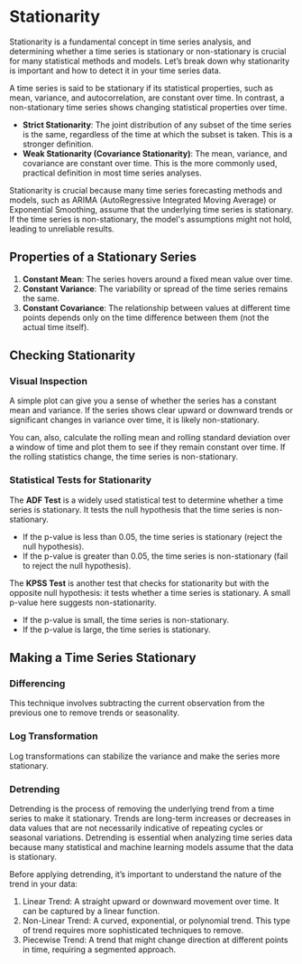 # Stationarity

Stationarity is a fundamental concept in time series analysis, and determining whether a time series is stationary or non-stationary is crucial for many statistical methods and models. Let’s break down why stationarity is important and how to detect it in your time series data.

A time series is said to be stationary if its statistical properties, such as mean, variance, and autocorrelation, are constant over time. In contrast, a non-stationary time series shows changing statistical properties over time.

- **Strict Stationarity**: The joint distribution of any subset of the time series is the same, regardless of the time at which the subset is taken. This is a stronger definition.
- **Weak Stationarity (Covariance Stationarity)**: The mean, variance, and covariance are constant over time. This is the more commonly used, practical definition in most time series analyses.

Stationarity is crucial because many time series forecasting methods and models, such as ARIMA (AutoRegressive Integrated Moving Average) or Exponential Smoothing, assume that the underlying time series is stationary. If the time series is non-stationary, the model's assumptions might not hold, leading to unreliable results.

## Properties of a Stationary Series

1. **Constant Mean**: The series hovers around a fixed mean value over time.
2. **Constant Variance**: The variability or spread of the time series remains the same.
3. **Constant Covariance**: The relationship between values at different time points depends only on the time difference between them (not the actual time itself).

## Checking Stationarity

### Visual Inspection
A simple plot can give you a sense of whether the series has a constant mean and variance. If the series shows clear upward or downward trends or significant changes in variance over time, it is likely non-stationary.

You can, also, calculate the rolling mean and rolling standard deviation over a window of time and plot them to see if they remain constant over time. If the rolling statistics change, the time series is non-stationary.

### Statistical Tests for Stationarity

The **ADF Test** is a widely used statistical test to determine whether a time series is stationary. It tests the null hypothesis that the time series is non-stationary.
* If the p-value is less than 0.05, the time series is stationary (reject the null hypothesis).
* If the p-value is greater than 0.05, the time series is non-stationary (fail to reject the null hypothesis).

The **KPSS Test** is another test that checks for stationarity but with the opposite null hypothesis: it tests whether a time series is stationary. A small p-value here suggests non-stationarity.
* If the p-value is small, the time series is non-stationary.
* If the p-value is large, the time series is stationary.

## Making a Time Series Stationary

### Differencing
This technique involves subtracting the current observation from the previous one to remove trends or seasonality.

### Log Transformation
Log transformations can stabilize the variance and make the series more stationary.

### Detrending
Detrending is the process of removing the underlying trend from a time series to make it stationary. Trends are long-term increases or decreases in data values that are not necessarily indicative of repeating cycles or seasonal variations. Detrending is essential when analyzing time series data because many statistical and machine learning models assume that the data is stationary.

Before applying detrending, it’s important to understand the nature of the trend in your data:

1. Linear Trend: A straight upward or downward movement over time. It can be captured by a linear function.
2. Non-Linear Trend: A curved, exponential, or polynomial trend. This type of trend requires more sophisticated techniques to remove.
3. Piecewise Trend: A trend that might change direction at different points in time, requiring a segmented approach.
